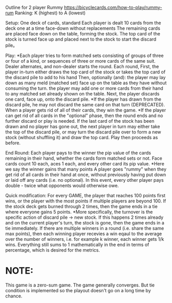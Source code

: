 Outline for 2 player Rummy
https://bicyclecards.com/how-to-play/rummy-rum
Ranking: K (highest) to A (lowest)

Setup:
  One deck of cards, standard
  Each player is dealt 10 cards from the deck one at a time face-down without replacements
  The remaining cards are placed face down on the table, forming the stock.
  The top card of the stock is turned face up and placed next to the stock to start the discard pile。

Play:
  *Each player tries to form matched sets consisting of groups of three or four of a kind, or sequences of three or more cards of the same suit.
  Dealer alternates, and non-dealer starts the round.
  Each round, 
    First, the player in-turn either draws the top card of the stock or takes the top card of the discard pile to add to his hand
    Then, optionally (and):
      the player may lay down as many meld (matched set) face up on the table as they have without consuming the turn.
      the player may add one or more cards from their hand to any matched set already shown on the table.
    Next, the player discards one card, face up, onto the discard pile.
      *If the player has drawn from the discard pile, he may not discard the same card on that turn (DEPRECATED).
  When a player gets rid of all of their cards, they win the game.
    *If the player can get rid of all cards in the "optional" phase, then the round ends and no further discard or play is needed.
  If the last card of the stock has been drawn and no player has gone out, the next player in turn may either take the top of the discard pile, or may turn the discard pile over to form a new stock (without shuffling it) and draw the top card. Play then proceeds as before.
  
End Round:
  Each player pays to the winner the pip value of the cards remaining in their hand, whether the cards form matched sets or not. Face cards count 10 each, aces 1 each, and every other card its pip value.
    *Here we say the winner gains that many points
  A player goes "rummy" when they get rid of all cards in their hand at once, without previously having put down or laid off any cards (i.e. no optional). In this event, every other player pays double - twice what opponents would otherwise owe.

Quick modification:
For every GAME, the player that reaches 100 points first wins, or the player with the most points if multiple players are beyond 100.
If the stock deck gets burned through 2 times, then the game ends in a tie where everyone gains 5 points.
  *More specifically, the turnover is the specific action of discard pile -> new stock. If this happens 2 times already and on the
  current player's turn, the stock is gone, then the game ends in a tie immediately. 
If there are multiple winners in a round (i.e. share the same max points), then each winning player recevies a win eqaul to the
average over the number of winners, i.e. for example k winner, each winner gets 1/k wins. Everything still sums to 1 mathematically in the
end in terms of percentage, which is desired for the metrics.

# NOTE:
This game is a zero-sum game.
The game generally converges. But tie condition is implemented so the playout doesn't go on a long time by chance.
